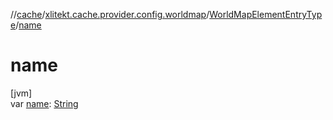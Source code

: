 //[cache](../../../index.md)/[xlitekt.cache.provider.config.worldmap](../index.md)/[WorldMapElementEntryType](index.md)/[name](name.md)

# name

[jvm]\
var [name](name.md): [String](https://kotlinlang.org/api/latest/jvm/stdlib/kotlin/-string/index.html)
